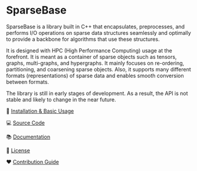 # SparseBase

SparseBase is a library built in C++ that encapsulates, preprocesses, and performs I/O operations on sparse data structures seamlessly and optimally to provide a backbone for algorithms that use these structures.

It is designed with HPC (High Performance Computing) usage at the forefront. It is meant as a container of sparse objects such as tensors, graphs, multi-graphs, and hypergraphs. It mainly focuses on re-ordering, partitioning, and coarsening sparse objects. Also, it supports many different formats (representations) of sparse data and enables smooth conversion between formats.

The library is still in early stages of development. As a result, the API is not stable and likely to change in the near future.

:rocket: [Installation & Basic Usage](https://su-hpc.github.io/sparsebase/pages/getting_started.html)

:computer: [Source Code](https://github.com/SU-HPC/sparsebase)

:books: [Documentation](https://su-hpc.github.io/sparsebase/)

:scroll: [License](https://github.com/SU-HPC/sparsebase/blob/main/LICENSE)

:heart: [Contribution Guide](CONTRIBUTING.md)
